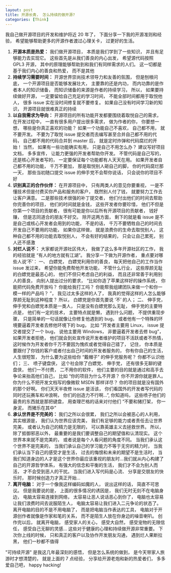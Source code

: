 ```yaml
---
layout: post
title: 开源长青， 怎么持续的做开源?
categories: [Think]
---
```


我自己做开源项目的开发和维护将近 20 年了， 下面分享一下我的开源准则和经验， 希望能够帮助更多的开源作者渡过心理关卡， 过更好的生活。

1. **开源本质是热爱：** 我们做开源项目， 本质是我们学到了一些知识， 并且有足够能力去实现它。 这些首先是从我们善良的内心出发， 希望源代码按照 GPL3 开源， 其中的原理能够帮助到和我们有同样需求的人们。 这一切都是基于我们内心的善良和热爱， 而不是其他
2. **持续学习需要时间：** 开源世界崇尚技术领导力和友善的氛围， 但是刨根问底， 一个开源项目是否能够发展壮大， 主要靠的还是内功， 而内功靠的是作者本人的知识储备， 而知识储备的来源是作者的持续学习， 所以， 如果要持续做好开源， 一定要留给自己充足的学习时间， 不能全部时间都用于取悦他人， 很多 issue 实在没时间修复就不要修复。 如果自己没有时间学习新的知识， 开源项目就很难真正的持续
3. **以自我需求为导向：** 开源项目的所有功能开发都要围绕着取悦自己的需求， 在开发过程中， 一直有很多用户提出很多需求， 做为作者的你， 你要想一想， 哪些是你真正喜欢的功能？ 如果一个功能自己不喜欢， 自己都不用， 就不要开发。 不要为了取悦 issue 提交者而去编写甚至合并自己都不用的代码， 自己都不用的代码合并到 master 后， 就是定时炸弹和代码腐烂的开始！ 当然， 如果有一些功能确实有用， 只是自己不用怎么办？ 建议写好项目文档， 多多宣传， 让能力更强的开发者帮助你开发。 不管代码是自己写的， 还是核心开发者写的， 一定要保证每个功能都有人天天在用。 如果开发者自己都不用的功能， 千万不要加， 那是取悦别人砸自己的脚， 你的代码腐烂那一天， 那些当初随口提交 issue 的伸手党不会帮你说话， 只会说你的项目不好
4. **识别真正的合作伙伴：** 在开源项目中， 只有两类人的意见你要重视， 一是不懂技术但是付费买你产品和服务的客户， 既然别人付了钱， 就要努力工作去让客户满意。 二是那些技术很强的补丁提交者， 他们付出他们的时间去帮助你完善你的项目， 他们的时间就是金钱， 这些开发者你要珍惜， 他们不但是你第一个项目的贡献者， 很有可能是你以后所有开源项目的贡献者， 钱好赚， 但是志同道合的朋友不好交。 除开这两方面， 剩下的就是看 issue 是不是自己或核心开发者会用到的功能， 不是的话， 千万不要牺牲自己的时间去开发自己不要用的功能， 如果你这样做， 就是浪费你的生命去取悦别人， 这种自己都不用的功能去取悦别人， 不会有好的结果的， 只会让自己累死， 别人还不感激
5. **对烂人说不：** 大家都说开源社区伟大， 我做了这么多年开源社区的工作， 我的经验就是 “有人的地方就有江湖”。 我分享一下做为开源作者， 重点要对哪些人说‘不’： 一、 白嫖党， 白嫖党利用你的善良， 每天把他自己的工作当作 issue 发过来， 希望你能免费帮他开发功能， 不管什么行业， 这些厚颜无耻的白嫖党是最恶心的， 他们不但只考虑自己的利益， 而且还非常善于利用别人的善良， 向别人提出过分的要求， “比如你造了苹果这样好的操作系统， 你能把代码免费开放吗？ 你能给我打工吗？ 你能帮我组建团队来做一个和你一模一样的产品吗？ ”， 我见过太多这样的人了， 我真的觉得这样的人怎么能够厚颜无耻到这种程度？ 所以， 白嫖党是你首先要说 ‘不’ 的人； 二、 伸手党， 伸手党和白嫖党本质是一类人， 只是没有白嫖党那么无耻， 伸手党的主要特点是， 他们有一定的技术， 主要特点就是懒， 遇到什么问题， 不提供重现步骤， 只是简单的一句话就像让你修复他遇到的 bug， 或者他有一个特殊的环境要逼着开发者去修他环境下的 bug， 比如 “开发者主要用 Linux， issue 提交者提交了一个 bug， 说他主要用 Windows， 非要逼着开发者去修 bug”， 如果开发者拒绝， 他们就会到处宣传说开发者维护的项目不活跃或者不热情， 这时候作为开发者你千万不要因为愧疚或者觉得自己错了， 记住， 你本质是要跟付了你钱的客户或者付出自己时间的开发者服务的， 你有你自己的生活， 人生很短暂， 为什么要为这些给你 “戴帽子” 的伸手党服务呢？ 你都不认识他们； 三、 喷子键盘侠， 这个社会除了白嫖党、 伸手党， 还有很多无聊的键盘侠， 他们一不付费， 二不用你的软件， 他们主要的目的就是通过和高手去争论来抬高他们自己， 比如 “你的项目为什么不开源？ 你不开源你就是罪人。 你为什么不把开发文档写的像微软 MSDN 那样详尽？ 你的项目就是没有国外的那个好啊。 你们天天半夜修 issue 是活该， 你们看国外的开发者写代码的同时还玩赛车和冲浪啊， 你们的创造力不行啊...”, 你知道吗， 这些喷子他们的最贵的东西就是那把键盘， 用查理芒格的话来对付他们 “不要和猪打架， 你一身泥， 而猪乐在其中”
6. **承认世界是不完美的：** 我们之所以会很累， 我们之所以会被恶心的人利用， 其实根源是， 我们认为世界应该完美， 我们有足够的能力或者责任去让世界完美， 或者认为自己的精力是无限的， 可以靠英雄主义去拯救世界。 所以， 除了抵御邪恶以外， 最重要的是我们要调整自己的期望值和认清现实。 这个世界本来就不是完美的， 或者说是每个人看问题的角度不同。 当我们承认这个世界不是完美的， 当我们承认自己的学习能力不等于无穷的精力时， 当我们承认当下自己的感受才是生活， 过去的悔恨和未来的期望不是生活时， 当我们知道身边的人才是这个世界你最应该重视的朋友时...我们就从内心构建了自己的开源哲学体系， 有强大的信念和平衡的生活， 我们才不会为别人而活， 才不会受到恶人的干扰。 当我们进入写代码是心流、 分享是交朋友的快乐时， 那时候创造力才真正开始...
7. **离开电脑：** 对于一个像我这样编码如魔的人， 说出这样的话， 简直不可思议。 但是我要说的是， 上面的很多情况的诱因是， 我们无时无刻不在电脑身边， 电脑太容易连接到网络， 太容易让恶人说话恶心到你了， 电脑也太容易让我们浪费时间去说服陌生人， 电脑太容易让我们进入二元争论的状态了。 离开电脑的目的不是不用电脑了， 而是把电脑当作表达的工具， 电脑对于开源创作者就像是作家和笔的关系， 而不是陌生人放在你身边的噪音喇叭。 创作完以后， 就离开电脑， 感受家人的关心， 感受大自然， 感受宠物的无限信任， 感受自己无聊的灵感... 这些对于健康的心理和持续做开源非常重要。 下次你上线的时候， 只和真正的客户以及协作开发朋友沟通， 遇到烂人果断拉黑， 他们一秒都不值得


"可持续开源" 是我这几年最深刻的感悟， 但是怎么系统的做到， 是今天带家人旅游时才想清楚的， 就是上面的 7 点经验， 分享给开源老炮和新的热爱者们， 多多爱自己吧， happy hacking! 
